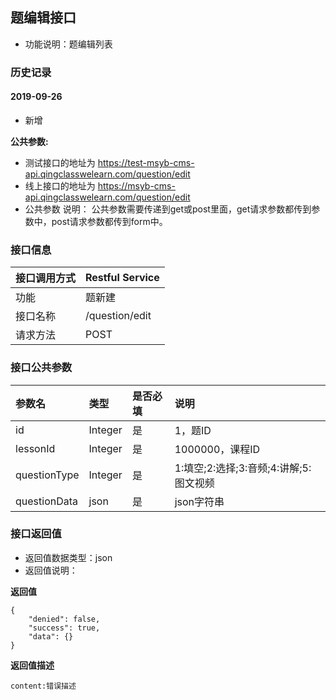 ## 题编辑接口
+ 功能说明：题编辑列表

### 历史记录

#### 2019-09-26 
- 新增

**公共参数:**
+ 测试接口的地址为 https://test-msyb-cms-api.qingclasswelearn.com/question/edit
+ 线上接口的地址为 https://msyb-cms-api.qingclasswelearn.com/question/edit
+ 公共参数 说明： 公共参数需要传递到get或post里面，get请求参数都传到参数中，post请求参数都传到form中。

### 接口信息
|接口调用方式 	|	Restful Service			|
|:--------------|:--------------------------|
|功能	     	| 题新建						|
|接口名称		|/question/edit				|
|请求方法		|POST					    |

### 接口公共参数
|参数名		   		|类型	|是否必填	|说明			    					|
|:------------------|:------|:----------|:--------------------------------------|
|id					|Integer|是		  	|1，题ID									|
|lessonId			|Integer|是		  	|1000000，课程ID							|
|questionType		|Integer|是		  	|1:填空;2:选择;3:音频;4:讲解;5:图文视频	|							|
|questionData		|json	|是		  	|json字符串								|

### 接口返回值
+ 返回值数据类型：json
+ 返回值说明：

**返回值**  

```
{
    "denied": false,
    "success": true,
    "data": {}
}
```

**返回值描述**  

```
content:错误描述
```